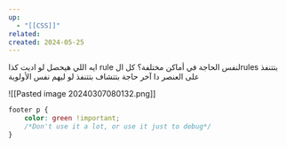 ```yaml
---
up:
  - "[[CSS]]"
related: 
created: 2024-05-25
---
```

ايه اللي هيحصل لو اديت كذا rule لنفس الحاجة في أماكن مختلفة؟
كل الrules بتتنفذ على العنصر دا
آخر حاجة بتتشاف بتتنفذ لو ليهم نفس الأولوية

![[Pasted image 20240307080132.png]]

```css
footer p {
	color: green !important;
	/*Don't use it a lot, or use it just to debug*/
}
```
